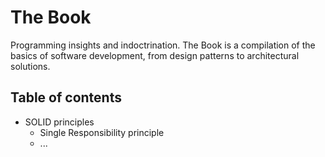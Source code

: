 # The Book
Programming insights and indoctrination. The Book is a compilation of the basics of software development, from design patterns to architectural solutions.

## Table of contents
<ul>
  <li>SOLID principles
    <ul>
      <li>Single Responsibility principle</li>
      <li>...</li>
    </ul>
  </li>
</ul>
